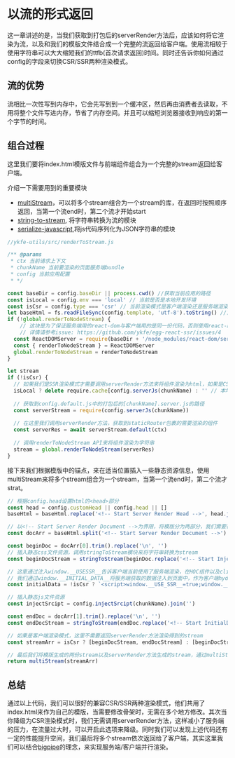 # 以流的形式返回

这一章讲述的是，当我们获取到打包后的serverRender方法后，应该如何将它渲染为流，以及和我们的模版文件结合成一个完整的流返回给客户端。使用流相较于使用字符串可以大大缩短我们的ttfb(首次请求返回)时间。同时还告诉你如何通过config的字段来切换CSR/SSR两种渲染模式。

## 流的优势

流相比一次性写到内存中，它会先写到到一个缓冲区，然后再由消费者去读取，不用将整个文件写进内存，节省了内存空间。并且可以缩短浏览器接收到响应的第一个字节的时间。

## 组合过程

这里我们要将index.html模版文件与前端组件组合为一个完整的stream返回给客户端。

介绍一下需要用到的重要模块

- [multiStream](https://www.npmjs.com/package/multistream)，可以将多个stream组合为一个stream的库，在返回时按照顺序返回，当第一个流end时，第二个流才开始start
- [string-to-stream](https://www.npmjs.com/package/string-to-stream), 将字符串转换为流的模块
- [serialize-javascript](https://www.npmjs.com/package/serialize-javascript),将js代码序列化为JSON字符串的模块

```js
//ykfe-utils/src/renderToStream.js

/** @params
 * ctx 当前请求上下文
 * chunkName 当前要渲染的页面服务端bundle
 * config 当前应用配置
 * */

const baseDir = config.baseDir || process.cwd() //获取当前应用的路径
const isLocal = config.env === 'local' // 当前是否是本地开发环境
const isCsr = config.type === 'csr' // 当前渲染模式是客户端渲染还是服务端渲染
let baseHtml = fs.readFileSync(config.template, 'utf-8').toString() //首先获取到模版文件的内容
if (!global.renderToNodeStream) {
    // 这块是为了保证服务端用的react-dom与客户端用的是同一份代码，否则使用react-hooks的时候会报错
    // 详情请参考issue: https://github.com/ykfe/egg-react-ssr/issues/4
  const ReactDOMServer = require(baseDir + '/node_modules/react-dom/server')
  const { renderToNodeStream } = ReactDOMServer
  global.renderToNodeStream = renderToNodeStream
}

let stream
if (!isCsr) {
  // 如果我们是SSR渲染模式才需要调用serverRender方法来将组件渲染为html，如果是CSR模式，我们可以省去这一步
  isLocal ? delete require.cache[config.serverJs(chunkName) : '' // 本地开发环境下每次刷新的时候清空require服务端文件的缓存，保证服务端与客户端渲染结果一致
  
  // 获取到config.default.js中的打包后的[chunkName].server.js的路径
  const serverStream = require(config.serverJs(chunkName))
  
  // 在这里我们调用serverRender方法，获取到staticRouter包裹的需要渲染的组件
  const serverRes = await serverStream.default(ctx)
  
  // 调用renderToNodeStream API来将组件渲染为字符串
  stream = global.renderToNodeStream(serverRes)
}
```

接下来我们根据模版中的锚点，来在适当位置插入一些静态资源信息，使用multiStream来将多个stream组合为一个stream，当第一个流end时，第二个流才strat。

```js
// 根据config.head设置html的<head>部分
const head = config.customHead || config.head || []
baseHtml = baseHtml.replace('<!-- Start Server Render Head -->', head.join(''))

// 以<!-- Start Server Render Document -->为界限，将模版分为两部分，我们需要在中间注入一些
const docArr = baseHtml.split('<!-- Start Server Render Document -->')

const beginDoc = docArr[0].trim().replace('\n', '')
// 插入静态css文件资源，调用stringToStream模块来将字符串转换为stream
const beginDocStream = stringToStream(beginDoc.replace('<!-- Start Injecting Style Flows Up and Down -->', ` <link rel='stylesheet' href='${config.injectCss(chunkName).join('')}' />`))

// 这里通过注入window.__USESSR__告诉客户端当前使用了服务端渲染，在HOC组件以及clientRender方法中用到了该属性
// 我们通过window.__INITIAL_DATA__将服务端获取的数据注入到页面中，作为客户端hydrate的初始数据
const initialData = !isCsr ? `<script>window.__USE_SSR__=true;window.__INITIAL_DATA__ =${serialize(ctx.serverData || {})};</script>` : ''

// 插入静态js文件资源
const injectSrcipt = config.injectSrcipt(chunkName).join('')

const endDoc = docArr[1].trim().replace('\n', '')
const endDocStream = stringToStream(endDoc.replace('<!-- Start InitialData Script  -->', initialData).replace('<!-- Start Client Script -->', injectSrcipt))

// 如果是客户端渲染模式，这里不需要返回serverRender方法渲染得到的stream
const streamArr = isCsr ? [beginDocStream, endDocStream] : [beginDocStream, stream, endDocStream]

// 最后我们将模版生成的两份stream以及serverRender方法生成的stream，通过multiStream组合为一个完整的stream返回给浏览器端
return multiStream(streamArr)
```

## 总结

通过以上代码，我们可以很好的兼容CSR/SSR两种渲染模式，他们共用了index.html来作为自己的模版，当需要修改骨架时，无需在多个地方修改。其次当你降级为CSR渲染模式时，我们无需调用serverRender方法，这样减小了服务端的压力，在流量过大时，可以开启此选项来降级。同时我们可以发现上述代码还有一定的性能提升空间，我们最后将多个stream依次返回给了客户端，其实这里我们可以结合[bigpipe](https://github.com/bigviewjs/bigview)的理念，来实现服务端/客户端并行渲染。